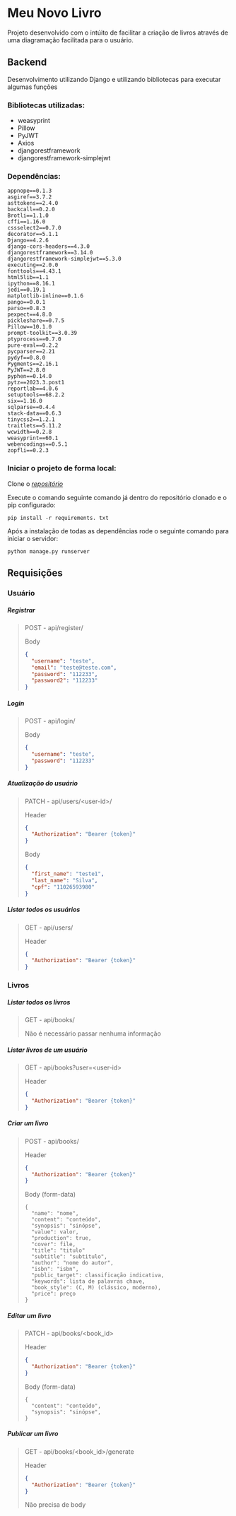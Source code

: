 # Meu Novo Livro

Projeto desenvolvido com o intúito de facilitar a criação de livros através de uma diagramação facilitada para o usuário.

## Backend

Desenvolvimento utilizando Django e utilizando bibliotecas para executar algumas funções

### Bibliotecas utilizadas:

- weasyprint
- Pillow
- PyJWT
- Axios
- djangorestframework
- djangorestframework-simplejwt

### Dependências:

```
appnope==0.1.3
asgiref==3.7.2
asttokens==2.4.0
backcall==0.2.0
Brotli==1.1.0
cffi==1.16.0
cssselect2==0.7.0
decorator==5.1.1
Django==4.2.6
django-cors-headers==4.3.0
djangorestframework==3.14.0
djangorestframework-simplejwt==5.3.0
executing==2.0.0
fonttools==4.43.1
html5lib==1.1
ipython==8.16.1
jedi==0.19.1
matplotlib-inline==0.1.6
pango==0.0.1
parso==0.8.3
pexpect==4.8.0
pickleshare==0.7.5
Pillow==10.1.0
prompt-toolkit==3.0.39
ptyprocess==0.7.0
pure-eval==0.2.2
pycparser==2.21
pydyf==0.8.0
Pygments==2.16.1
PyJWT==2.8.0
pyphen==0.14.0
pytz==2023.3.post1
reportlab==4.0.6
setuptools==68.2.2
six==1.16.0
sqlparse==0.4.4
stack-data==0.6.3
tinycss2==1.2.1
traitlets==5.11.2
wcwidth==0.2.8
weasyprint==60.1
webencodings==0.5.1
zopfli==0.2.3
```

### Iniciar o projeto de forma local:

Clone o _[repositório](https://github.com/cosgon/meu_novo_livro_api)_

Execute o comando seguinte comando já dentro do repositório clonado e o pip configurado:

```
pip install -r requirements. txt
```

Após a instalação de todas as dependências rode o seguinte comando para iniciar o servidor:

```
python manage.py runserver
```

## Requisições

### Usuário

##### Registrar

> POST - api/register/
>
> Body
>
> ```json
> {
>   "username": "teste",
>   "email": "teste@teste.com",
>   "password": "112233",
>   "password2": "112233"
> }
> ```

##### Login

> POST - api/login/
>
> Body
>
> ```json
> {
>   "username": "teste",
>   "password": "112233"
> }
> ```

##### Atualização do usuário

> PATCH - api/users/\<user-id>/
>
> Header
>
> ```json
> {
>   "Authorization": "Bearer {token}"
> }
> ```
>
> Body
>
> ```json
> {
>   "first_name": "teste1",
>   "last_name": "Silva",
>   "cpf": "11026593980"
> }
> ```

##### Listar todos os usuários

> GET - api/users/
>
> Header
>
> ```json
> {
>   "Authorization": "Bearer {token}"
> }
> ```

### Livros

##### Listar todos os lívros

> GET - api/books/
>
> Não é necessário passar nenhuma informação

##### Listar livros de um usuário

> GET - api/books?user=\<user-id>
>
> Header
>
> ```json
> {
>   "Authorization": "Bearer {token}"
> }
> ```

##### Criar um livro

> POST - api/books/
>
> Header
>
> ```json
> {
>   "Authorization": "Bearer {token}"
> }
> ```
>
> Body (form-data)
>
> ```
> {
>   "name": "nome",
>   "content": "conteúdo",
>   "synopsis": "sinópse",
>   "value": valor,
>   "production": true,
>   "cover": file,
>   "title": "titulo"
>   "subtitle": "subtitulo",
>   "author": "nome do autor",
>   "isbn": "isbn",
>   "public_target": classificação indicativa,
>   "keywords": lista de palavras chave,
>   "book_style": (C, M) (clássico, moderno),
>   "price": preço
> }
> ```

##### Editar um livro

> PATCH - api/books/\<book_id>
>
> Header
>
> ```json
> {
>   "Authorization": "Bearer {token}"
> }
> ```
>
> Body (form-data)
>
> ```
> {
>   "content": "conteúdo",
>   "synopsis": "sinópse",
> }
> ```

##### Publicar um livro

> GET - api/books/\<book_id>/generate
>
> Header
>
> ```json
> {
>   "Authorization": "Bearer {token}"
> }
> ```
>
> Não precisa de body
